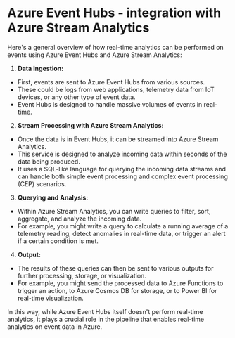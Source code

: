 # Azure Event Hubs - integration with Azure Stream Analytics

Here's a general overview of how real-time analytics can be performed on events using Azure Event Hubs and Azure Stream Analytics:

1. **Data Ingestion:**
* First, events are sent to Azure Event Hubs from various sources.
* These could be logs from web applications, telemetry data from IoT devices, or any other type of event data.
* Event Hubs is designed to handle massive volumes of events in real-time.

2. **Stream Processing with Azure Stream Analytics:**
* Once the data is in Event Hubs, it can be streamed into Azure Stream Analytics.
* This service is designed to analyze incoming data within seconds of the data being produced.
* It uses a SQL-like language for querying the incoming data streams and can handle both simple event processing and complex event processing (CEP) scenarios.

3. **Querying and Analysis:**
* Within Azure Stream Analytics, you can write queries to filter, sort, aggregate, and analyze the incoming data.
* For example, you might write a query to calculate a running average of a telemetry reading, detect anomalies in real-time data, or trigger an alert if a certain condition is met.

4. **Output:**
* The results of these queries can then be sent to various outputs for further processing, storage, or visualization.
* For example, you might send the processed data to Azure Functions to trigger an action, to Azure Cosmos DB for storage, or to Power BI for real-time visualization.

In this way, while Azure Event Hubs itself doesn't perform real-time analytics, it plays a crucial role in the pipeline that enables real-time analytics on event data in Azure.